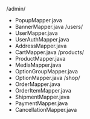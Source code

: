 
/admin/
  - PopupMapper.java
  - BannerMapper.java
/users/
  - UserMapper.java
  - UserAuthMapper.java
  - AddressMapper.java
  - CartMapper.java
/products/
  - ProductMapper.java
  - MediaMapper.java
  - OptionGroupMapper.java
  - OptionMapper.java
/shop/
  - OrderMapper.java
  - OrderItemMapper.java
  - ShipmentMapper.java
  - PaymentMapper.java
  - CancellationMapper.java

